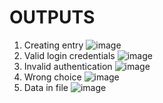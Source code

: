 # OUTPUTS
1. Creating entry ![image](https://user-images.githubusercontent.com/101448322/160294410-94dbdcbf-272b-40ce-9754-cd52a64aa7e1.png)
2. Valid login credentials ![image](https://user-images.githubusercontent.com/101448322/160294527-aecd1dec-e217-4889-9ef1-7a9690efad1c.png)
3. Invalid authentication ![image](https://user-images.githubusercontent.com/101448322/160294604-67fb081e-bedd-4e34-a127-a43c37889f26.png)
4. Wrong choice ![image](https://user-images.githubusercontent.com/101448322/160294715-a4941c05-293e-4f09-b4d2-e00b545f7175.png)
5. Data in file ![image](https://user-images.githubusercontent.com/101448322/160294746-2b682d58-0287-4a36-85ee-5a521e7467c0.png)





